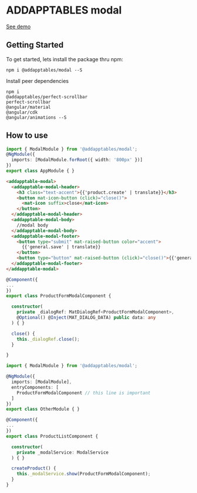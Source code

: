 # ADDAPPTABLES modal

[See demo](http://addapptables.com/admin/ecommerce/products)

## Getting Started
To get started, lets install the package thru npm:

```
npm i @addapptables/modal --S
```

Install peer dependencies

```
npm i
@addapptables/perfect-scrollbar
perfect-scrollbar
@angular/material
@angular/cdk
@angular/animations --S
```

## How to use

```typescript
import { ModalModule } from '@addapptables/modal';
@NgModule({
  imports: [ModalModule.forRoot({ width: '800px' })]
})
export class AppModule { }
```

```html
<addapptable-modal>
  <addapptable-modal-header>
    <h3 class="text-accent">{{'product.create' | translate}}</h3>
    <button mat-icon-button (click)="close()">
      <mat-icon suffix>close</mat-icon>
    </button>
  </addapptable-modal-header>
  <addapptable-modal-body>
    //modal body
  </addapptable-modal-body>
  <addapptable-modal-footer>
    <button type="submit" mat-raised-button color="accent">
      {{'general.save' | translate}}
    </button>
    <button type="button" mat-raised-button (click)="close()">{{'general.close' | translate}}</button>
  </addapptable-modal-footer>
</addapptable-modal>
```

```typescript
@Component({
...
})
export class ProductFormModalComponent {

  constructor(
    private _dialogRef: MatDialogRef<ProductFormModalComponent>,
    @Optional() @Inject(MAT_DIALOG_DATA) public data: any
  ) { }

  close() {
    this._dialogRef.close();
  }

}
```

```typescript
import { ModalModule } from '@addapptables/modal';

@NgModule({
  imports: [ModalModule],
  entryComponents: [
    ProductFormModalComponent // this line is important
  ]
})
export class OtherModule { }
```

```typescript
@Component({
...
})
export class ProductListComponent {

  constructor(
    private _modalService: ModalService
  ) { }

  createProduct() {
    this._modalService.show(ProductFormModalComponent);
  }
}
```